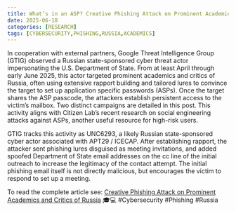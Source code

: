 ```yaml
---
title: What’s in an ASP? Creative Phishing Attack on Prominent Academics and Critics of Russia
date: 2025-06-18
categories: [RESEARCH]
tags: [CYBERSECURITY,PHISHING,RUSSIA,ACADEMICS]
---
```


In cooperation with external partners, Google Threat Intelligence Group (GTIG) observed a Russian state-sponsored cyber threat actor impersonating the U.S. Department of State. From at least April through early June 2025, this actor targeted prominent academics and critics of Russia, often using extensive rapport building and tailored lures to convince the target to set up application specific passwords (ASPs). Once the target shares the ASP passcode, the attackers establish persistent access to the victim’s mailbox. Two distinct campaigns are detailed in this post. This activity aligns with Citizen Lab’s recent research on social engineering attacks against ASPs, another useful resource for high-risk users.

GTIG tracks this activity as UNC6293, a likely Russian state-sponsored cyber actor associated with APT29 / ICECAP. After establishing rapport, the attacker sent phishing lures disguised as meeting invitations, and added spoofed Department of State email addresses on the cc line of the initial outreach to increase the legitimacy of the contact attempt. The initial phishing email itself is not directly malicious, but encourages the victim to respond to set up a meeting.

To read the complete article see: [Creative Phishing Attack on Prominent Academics and Critics of Russia](https://cloud.google.com/blog/topics/threat-intelligence/creative-phishing-academics-critics-of-russia) 🎓💻 #Cybersecurity #Phishing #Russia